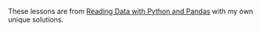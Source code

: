 These lessons are from [Reading Data with Python and Pandas](https://github.com/krishnatray/RDP-Reading-Data-with-Python-and-Pandas) with my own unique solutions.
